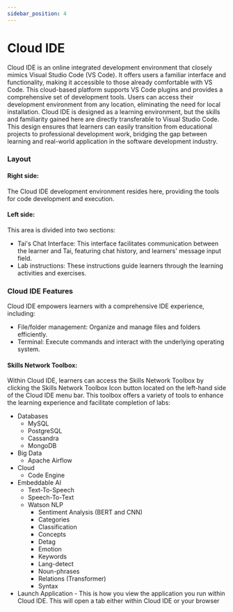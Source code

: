 ```yaml
---
sidebar_position: 4
---
```


# Cloud IDE

Cloud IDE is an online integrated development environment that closely mimics Visual Studio Code (VS Code). It offers users a familiar interface and functionality, making it accessible to those already comfortable with VS Code. This cloud-based platform supports VS Code plugins and provides a comprehensive set of development tools. Users can access their development environment from any location, eliminating the need for local installation. Cloud IDE is designed as a learning environment, but the skills and familiarity gained here are directly transferable to Visual Studio Code. This design ensures that learners can easily transition from educational projects to professional development work, bridging the gap between learning and real-world application in the software development industry.

### Layout

#### Right side: 
The Cloud IDE development environment resides here, providing the tools for code development and execution.

#### Left side: 
This area is divided into two sections:
 - Tai's Chat Interface: This interface facilitates communication between the learner and Tai, featuring chat history, and learners' message input field.
 - Lab instructions: These instructions guide learners through the learning activities and exercises.

### Cloud IDE Features

Cloud IDE empowers learners with a comprehensive IDE experience, including:
 - File/folder management: Organize and manage files and folders efficiently.
 - Terminal: Execute commands and interact with the underlying operating system.

#### Skills Network Toolbox:

Within Cloud IDE, learners can access the Skills Network Toolbox by clicking the Skills Network Toolbox Icon button located on the left-hand side of the Cloud IDE menu bar. This toolbox offers a variety of tools to enhance the learning experience and facilitate completion of labs:

- Databases
  - MySQL
  - PostgreSQL
  - Cassandra
  - MongoDB
- Big Data
  - Apache Airflow
- Cloud
  - Code Engine
- Embeddable AI
  - Text-To-Speech
  - Speech-To-Text
  - Watson NLP
    - Sentiment Analysis (BERT and CNN)
    - Categories
    - Classification
    - Concepts
    - Detag
    - Emotion
    - Keywords
    - Lang-detect
    - Noun-phrases
    - Relations (Transformer)
    - Syntax
- Launch Application - This is how you view the application you run within Cloud IDE. This will open a tab either within Cloud IDE or your browser
